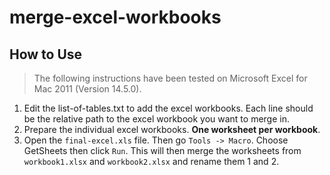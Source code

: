 # merge-excel-workbooks

## How to Use

> The following instructions have been tested on Microsoft Excel for Mac 2011 (Version 14.5.0).

1. Edit the list-of-tables.txt to add the excel workbooks. Each line should be the relative path to the excel workbook you want to merge in.
1. Prepare the individual excel workbooks. **One worksheet per workbook**.
1. Open the `final-excel.xls` file. Then go `Tools -> Macro`. Choose GetSheets then click `Run`. This will then merge the worksheets from `workbook1.xlsx` and `workbook2.xlsx` and rename them 1 and 2. 
